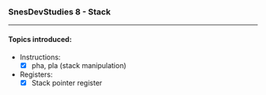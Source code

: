 ### SnesDevStudies 8 - Stack

---

#### Topics introduced:

- Instructions:
    - [x] pha, pla (stack manipulation)
    
- Registers:
    - [x] Stack pointer register
